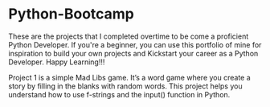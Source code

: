 # Python-Bootcamp
These are the projects that I completed overtime to be come a proficient Python Developer. If you're a beginner, you can use this portfolio of mine for inspiration to build your own projects and Kickstart your career as a Python Developer. Happy Learning!!!

Project 1 is a simple Mad Libs game. It’s a word game where you create a story by filling in the blanks with random words. This project helps you understand how to use f-strings and the input() function in Python.
